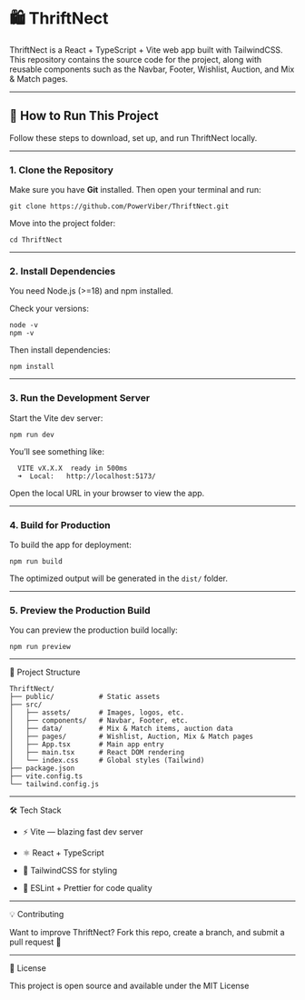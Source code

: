 # 🛍️ ThriftNect

ThriftNect is a React + TypeScript + Vite web app built with TailwindCSS.  
This repository contains the source code for the project, along with reusable components such as the Navbar, Footer, Wishlist, Auction, and Mix & Match pages.

---

## 🚀 How to Run This Project

Follow these steps to download, set up, and run ThriftNect locally.

---

### 1. Clone the Repository
Make sure you have **Git** installed. Then open your terminal and run:

```
git clone https://github.com/PowerViber/ThriftNect.git
```

Move into the project folder:
```
cd ThriftNect
```
---

### 2. Install Dependencies
You need Node.js (>=18) and npm installed.

Check your versions:
```
node -v
npm -v
```

Then install dependencies:
```
npm install
```
---

### 3. Run the Development Server

Start the Vite dev server:
```
npm run dev
```

You’ll see something like:
```
  VITE vX.X.X  ready in 500ms
  ➜  Local:   http://localhost:5173/
```

Open the local URL in your browser to view the app.

---

### 4. Build for Production

To build the app for deployment:
```
npm run build
```

The optimized output will be generated in the ```dist/``` folder.

---

### 5. Preview the Production Build

You can preview the production build locally:
```
npm run preview
```

---

📂 Project Structure
```
ThriftNect/
├── public/           # Static assets
├── src/
│   ├── assets/       # Images, logos, etc.
│   ├── components/   # Navbar, Footer, etc.
│   ├── data/         # Mix & Match items, auction data
│   ├── pages/        # Wishlist, Auction, Mix & Match pages
│   ├── App.tsx       # Main app entry
│   ├── main.tsx      # React DOM rendering
│   └── index.css     # Global styles (Tailwind)
├── package.json
├── vite.config.ts
└── tailwind.config.js
```
---

🛠️ Tech Stack

- ⚡ Vite — blazing fast dev server

- ⚛️ React + TypeScript

- 🎨 TailwindCSS for styling

- 🔧 ESLint + Prettier for code quality

---

💡 Contributing

Want to improve ThriftNect? Fork this repo, create a branch, and submit a pull request 🚀

---

📜 License

This project is open source and available under the MIT License

